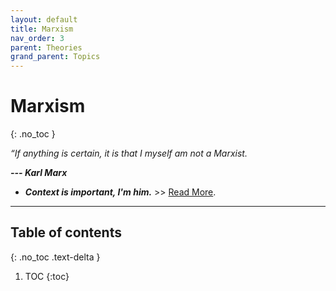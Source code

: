 ```yaml
---
layout: default
title: Marxism
nav_order: 3
parent: Theories
grand_parent: Topics
---
```


# Marxism
{: .no_toc }

*“If anything is certain, it is that I myself am not a Marxist.*

__*---  Karl Marx*__

- __*Context is important, I'm him.*__ >> [Read More](https://www.marxists.org/archive/marx/works/1880/05/parti-ouvrier.htm).

---

## Table of contents
{: .no_toc .text-delta }

1. TOC
{:toc}

